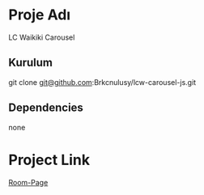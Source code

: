 # Proje Adı

LC Waikiki Carousel

## Kurulum

git clone git@github.com:Brkcnulusy/lcw-carousel-js.git

## Dependencies

none

# Project Link
[Room-Page](https://brkcnulusy.github.io/lcw-carousel-js/)